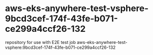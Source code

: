 # aws-eks-anywhere-test-vsphere-9bcd3cef-174f-43fe-b071-ce299a4ccf26-132
repository for use with E2E test job aws-eks-anywhere-test-vsphere:9bcd3cef-174f-43fe-b071-ce299a4ccf26-132
